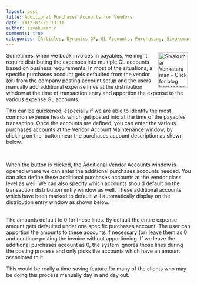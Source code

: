 ```yaml
---
layout: post
title: Additional Purchases Accounts for Vendors
date: 2012-07-26 13:11
author: sivakumar v
comments: true
categories: [Articles, Dynamics GP, GL Accounts, Purchasing, Sivakumar Venkataraman, Uncategorized]
---
```

<p style="text-align: left;"><a title="Sivakumar Venkataraman - Click for blog homepage"><img border="0" hspace="10" alt="Sivakumar Venkataraman - Click for blog homepage" align="right" src="https://microsofttpd.github.io/assets/0871.sivav.jpg" width="80" height="95" /></a>Sometimes, when we book invoices in payables, we might require distributing the expenses into multiple GL accounts based on business requirements. In most of the situations, a specific purchases account gets defaulted from the vendor (or) from the company posting account setup and the users manually add additional expense lines at the distribution window at the time of transaction entry and apportion the expense to the various expense GL accounts.</p>
<p>This can be quickened, especially if we are able to identify the most common expense heads which get posted into at the time of the payables transaction. Once the accounts are defined, you can enter the various purchases accounts at the Vendor Account Maintenance window, by clicking on the&nbsp;<a href="https://msdnshared.blob.core.windows.net/media/TNBlogsFS/prod.evol.blogs.technet.com/CommunityServer.Blogs.Components.WeblogFiles/00/00/00/95/09/0844.4.png" original-url="http://blogs.technet.com/cfs-file.ashx/__key/communityserver-blogs-components-weblogfiles/00-00-00-95-09/0844.4.png"><img border="0" alt="" src="https://msdnshared.blob.core.windows.net/media/TNBlogsFS/prod.evol.blogs.technet.com/CommunityServer.Blogs.Components.WeblogFiles/00/00/00/95/09/0844.4.png" original-url="http://blogs.technet.com/resized-image.ashx/__size/22x0/__key/communityserver-blogs-components-weblogfiles/00-00-00-95-09/0844.4.png" /></a>&nbsp;button near the purchases account description as shown below.</p>
<p><a href="https://msdnshared.blob.core.windows.net/media/TNBlogsFS/prod.evol.blogs.technet.com/CommunityServer.Blogs.Components.WeblogFiles/00/00/00/95/09/2273.1.png" original-url="http://blogs.technet.com/cfs-file.ashx/__key/communityserver-blogs-components-weblogfiles/00-00-00-95-09/2273.1.png"><img border="0" alt="" src="https://msdnshared.blob.core.windows.net/media/TNBlogsFS/prod.evol.blogs.technet.com/CommunityServer.Blogs.Components.WeblogFiles/00/00/00/95/09/2273.1.png" original-url="http://blogs.technet.com/resized-image.ashx/__size/550x0/__key/communityserver-blogs-components-weblogfiles/00-00-00-95-09/2273.1.png" /></a></p>
<p><a href="https://msdnshared.blob.core.windows.net/media/TNBlogsFS/prod.evol.blogs.technet.com/CommunityServer.Blogs.Components.WeblogFiles/00/00/00/95/09/4705.2.png" original-url="http://blogs.technet.com/cfs-file.ashx/__key/communityserver-blogs-components-weblogfiles/00-00-00-95-09/4705.2.png"><img border="0" alt="" src="https://msdnshared.blob.core.windows.net/media/TNBlogsFS/prod.evol.blogs.technet.com/CommunityServer.Blogs.Components.WeblogFiles/00/00/00/95/09/4705.2.png" original-url="http://blogs.technet.com/resized-image.ashx/__size/550x0/__key/communityserver-blogs-components-weblogfiles/00-00-00-95-09/4705.2.png" /></a><br />&nbsp;&nbsp;&nbsp;&nbsp;&nbsp; <br />When the button is clicked, the Additional Vendor Accounts window is opened where we can enter the additional purchases accounts needed. You can also define these additional purchases accounts at the vendor class level as well. We can also specify which accounts should default on the transaction distribution entry window as well. These additional accounts which have been marked to default will automatically display on the distribution entry window as shown below.</p>
<p><a href="https://msdnshared.blob.core.windows.net/media/TNBlogsFS/prod.evol.blogs.technet.com/CommunityServer.Blogs.Components.WeblogFiles/00/00/00/95/09/8816.3.png" original-url="http://blogs.technet.com/cfs-file.ashx/__key/communityserver-blogs-components-weblogfiles/00-00-00-95-09/8816.3.png"><img border="0" alt="" src="https://msdnshared.blob.core.windows.net/media/TNBlogsFS/prod.evol.blogs.technet.com/CommunityServer.Blogs.Components.WeblogFiles/00/00/00/95/09/8816.3.png" original-url="http://blogs.technet.com/resized-image.ashx/__size/550x0/__key/communityserver-blogs-components-weblogfiles/00-00-00-95-09/8816.3.png" /></a><br />&nbsp;<br />The amounts default to 0 for these lines. By default the entire expense amount gets defaulted under one specific purchases account. The user can apportion the amounts to these accounts if necessary (or) leave them as 0 and continue posting the invoice without apportioning. If we leave the additional purchases account as 0, the system ignores those lines during the posting process and only picks the accounts which have an amount associated to it.</p>
<p>This would be really a time saving feature for many of the clients who may be doing this process manually day in and day out.</p>
